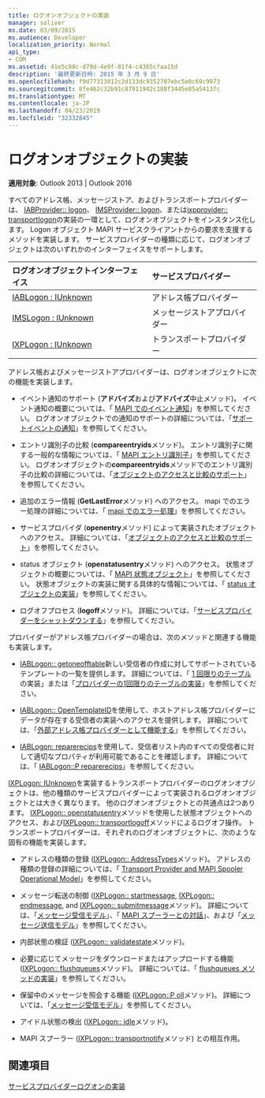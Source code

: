 ```yaml
---
title: ログオンオブジェクトの実装
manager: soliver
ms.date: 03/09/2015
ms.audience: Developer
localization_priority: Normal
api_type:
- COM
ms.assetid: 41e5c88c-d79d-4e9f-81f4-c4365cfaa15d
description: '最終更新日時: 2015 年 3 月 9 日'
ms.openlocfilehash: f9d77313012c2d133dc9352707ebc5e0c69c9973
ms.sourcegitcommit: 8fe462c32b91c87911942c188f3445e85a54137c
ms.translationtype: MT
ms.contentlocale: ja-JP
ms.lasthandoff: 04/23/2019
ms.locfileid: "32332845"
---
```

# <a name="implementing-a-logon-object"></a>ログオンオブジェクトの実装

  
  
**適用対象**: Outlook 2013 | Outlook 2016 
  
すべてのアドレス帳、メッセージストア、およびトランスポートプロバイダーは、 [IABProvider:: logon](iabprovider-logon.md)、 [IMSProvider:: logon](imsprovider-logon.md)、または[ixpprovider:: transportlogon](ixpprovider-transportlogon.md)の実装の一環として、ログオンオブジェクトをインスタンス化します。 Logon オブジェクト MAPI サービスクライアントからの要求を支援するメソッドを実装します。 サービスプロバイダーの種類に応じて、ログオンオブジェクトは次のいずれかのインターフェイスをサポートします。 
  
|**ログオンオブジェクトインターフェイス**|**サービスプロバイダー**|
|:-----|:-----|
|[IABLogon : IUnknown](iablogoniunknown.md) <br/> |アドレス帳プロバイダー  <br/> |
|[IMSLogon : IUnknown](imslogoniunknown.md) <br/> |メッセージストアプロバイダー  <br/> |
|[IXPLogon : IUnknown](ixplogoniunknown.md) <br/> |トランスポートプロバイダー  <br/> |
   
アドレス帳およびメッセージストアプロバイダーは、ログオンオブジェクトに次の機能を実装します。
  
- イベント通知のサポート (**アドバイズ**および**アドバイズ**中止メソッド)。 イベント通知の概要については、「 [MAPI でのイベント通知](event-notification-in-mapi.md)」を参照してください。 ログオンオブジェクトでの通知のサポートの詳細については、「[サポートイベントの通知](supporting-event-notification.md)」を参照してください。 
    
- エントリ識別子の比較 (**compareentryids**メソッド)。 エントリ識別子に関する一般的な情報については、「 [MAPI エントリ識別子](mapi-entry-identifiers.md)」を参照してください。 ログオンオブジェクトの**compareentryids**メソッドでのエントリ識別子の比較の詳細については、「[オブジェクトのアクセスと比較のサポート](supporting-object-access-and-comparison.md)」を参照してください。
    
- 追加のエラー情報 (**GetLastError**メソッド) へのアクセス。 mapi でのエラー処理の詳細については、「 [mapi でのエラー処理](error-handling-in-mapi.md)」を参照してください。 
    
- サービスプロバイダ (**openentry**メソッド) によって実装されたオブジェクトへのアクセス。 詳細については、「[オブジェクトのアクセスと比較のサポート](supporting-object-access-and-comparison.md)」を参照してください。
    
- status オブジェクト (**openstatusentry**メソッド) へのアクセス。 状態オブジェクトの概要については、「 [MAPI 状態オブジェクト](mapi-status-objects.md)」を参照してください。 状態オブジェクトの実装に関する具体的な情報については、「 [status オブジェクトの実装](status-object-implementation.md)」を参照してください。
    
- ログオフプロセス (**logoff**メソッド)。 詳細については、「[サービスプロバイダーをシャットダウンする](shutting-down-a-service-provider.md)」を参照してください。
    
プロバイダーがアドレス帳プロバイダーの場合は、次のメソッドと関連する機能も実装します。
  
- [IABLogon:: getoneofftable](iablogon-getoneofftable.md)新しい受信者の作成に対してサポートされているテンプレートの一覧を提供します。 詳細については、「 [1 回限りのテーブル](one-off-tables.md)の実装」または「[プロバイダーの1回限りのテーブルの実装](implementing-a-provider-one-off-table.md)」を参照してください。
    
- [IABLogon:: OpenTemplateID](iablogon-opentemplateid.md)を使用して、ホストアドレス帳プロバイダーにデータが存在する受信者の実装へのアクセスを提供します。 詳細については、「[外部アドレス帳プロバイダーとして機能する](acting-as-a-foreign-address-book-provider.md)」を参照してください。 
    
- [IABLogon: reparerecips](iablogon-preparerecips.md)を使用して、受信者リスト内のすべての受信者に対して適切なプロパティが利用可能であることを確認します。 詳細については、「 [IABLogon::P reparerecips](iablogon-preparerecips.md)」を参照してください。 
    
[IXPLogon: IUnknown](ixplogoniunknown.md)を実装するトランスポートプロバイダーのログオンオブジェクトは、他の種類のサービスプロバイダーによって実装されるログオンオブジェクトとは大きく異なります。 他のログオンオブジェクトとの共通点は2つあります。 [IXPLogon:: openstatusentry](ixplogon-openstatusentry.md)メソッドを使用した状態オブジェクトへのアクセス、および[IXPLogon:: transportlogoff](ixplogon-transportlogoff.md)メソッドによるログオフ操作。 トランスポートプロバイダーは、それぞれのログオンオブジェクトに、次のような固有の機能を実装します。 
  
- アドレスの種類の登録 ([IXPLogon:: AddressTypes](ixplogon-addresstypes.md)メソッド)。 アドレスの種類の登録の詳細については、「 [Transport Provider and MAPI Spooler Operational Model](transport-provider-and-mapi-spooler-operational-model.md)」を参照してください。
    
- メッセージ転送の制御 ([IXPLogon:: startmessage](ixplogon-startmessage.md), [IXPLogon:: endmessage](ixplogon-endmessage.md), and [IXPLogon:: submitmessage](ixplogon-submitmessage.md)メソッド)。 詳細については、「[メッセージ受信モデル](message-reception-model.md)」、「 [MAPI スプーラーとの対話](interacting-with-the-mapi-spooler.md)」、および「[メッセージ送信モデル](message-submission-model.md)」を参照してください。
    
- 内部状態の検証 ([IXPLogon:: validatestate](ixplogon-validatestate.md)メソッド)。 
    
- 必要に応じてメッセージをダウンロードまたはアップロードする機能 ([IXPLogon:: flushqueues](ixplogon-flushqueues.md)メソッド)。 詳細については、「 [flushqueues メソッドの実装](implementing-the-flushqueues-method.md)」を参照してください。
    
- 保留中のメッセージを照会する機能 ([IXPLogon::P oll](ixplogon-poll.md)メソッド)。 詳細については、「[メッセージ受信モデル](message-reception-model.md)」を参照してください。
    
- アイドル状態の検出 ([IXPLogon:: idle](ixplogon-idle.md)メソッド)。 
    
- MAPI スプーラー ([IXPLogon:: transportnotify](ixplogon-transportnotify.md)メソッド) との相互作用。 
    
## <a name="see-also"></a>関連項目



[サービスプロバイダーログオンの実装](implementing-service-provider-logon.md)

